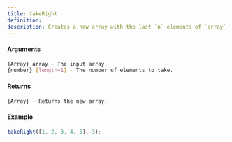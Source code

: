 ```yaml
---
title: takeRight
definition: 
description: Creates a new array with the last `n` elements of `array`.
---
```



#### Arguments


```bash
{Array} array - The input array.
{number} [length=1] - The number of elements to take.
```


#### Returns


```bash
{Array} - Returns the new array.
```


#### Example


```ts
takeRight([1, 2, 3, 4, 5], 3);
```
